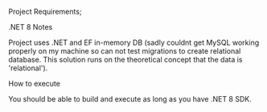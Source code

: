 Project Requirements;

.NET 8
Notes

Project uses .NET and EF in-memory DB (sadly couldnt get MySQL working properly on my machine so can not test migrations to create relational database. This solution runs on the theoretical concept that the data is 'relational').

How to execute

You should be able to build and execute as long as you have .NET 8 SDK.